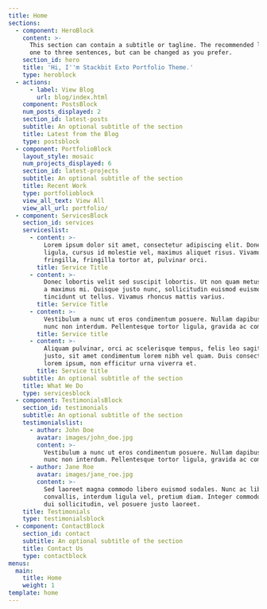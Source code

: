 ```yaml
---
title: Home
sections:
  - component: HeroBlock
    content: >-
      This section can contain a subtitle or tagline. The recommended length is
      one to three sentences, but can be changed as you prefer.
    section_id: hero
    title: 'Hi, I''m Stackbit Exto Portfolio Theme.'
    type: heroblock
  - actions:
      - label: View Blog
        url: blog/index.html
    component: PostsBlock
    num_posts_displayed: 2
    section_id: latest-posts
    subtitle: An optional subtitle of the section
    title: Latest from the Blog
    type: postsblock
  - component: PortfolioBlock
    layout_style: mosaic
    num_projects_displayed: 6
    section_id: latest-projects
    subtitle: An optional subtitle of the section
    title: Recent Work
    type: portfolioblock
    view_all_text: View All
    view_all_url: portfolio/
  - component: ServicesBlock
    section_id: services
    serviceslist:
      - content: >-
          Lorem ipsum dolor sit amet, consectetur adipiscing elit. Donec nisl
          ligula, cursus id molestie vel, maximus aliquet risus. Vivamus in nibh
          fringilla, fringilla tortor at, pulvinar orci.
        title: Service Title
      - content: >-
          Donec lobortis velit sed suscipit lobortis. Ut non quam metus. Nullam
          a maximus mi. Quisque justo nunc, sollicitudin euismod euismod at,
          tincidunt ut tellus. Vivamus rhoncus mattis varius. 
        title: Service Title
      - content: >-
          Vestibulum a nunc ut eros condimentum posuere. Nullam dapibus quis
          nunc non interdum. Pellentesque tortor ligula, gravida ac commodo eu.
        title: Service title
      - content: >-
          Aliquam pulvinar, orci ac scelerisque tempus, felis leo sagittis
          justo, sit amet condimentum lorem nibh vel quam. Duis consectetur
          lorem ipsum, non efficitur urna viverra et.
        title: Service title
    subtitle: An optional subtitle of the section
    title: What We Do
    type: servicesblock
  - component: TestimonialsBlock
    section_id: testimonials
    subtitle: An optional subtitle of the section
    testimonialslist:
      - author: John Doe
        avatar: images/john_doe.jpg
        content: >-
          Vestibulum a nunc ut eros condimentum posuere. Nullam dapibus quis
          nunc non interdum. Pellentesque tortor ligula, gravida ac commodo eu.
      - author: Jane Roe
        avatar: images/jane_roe.jpg
        content: >-
          Sed laoreet magna commodo libero euismod sodales. Nunc ac libero
          convallis, interdum ligula vel, pretium diam. Integer commodo sem at
          dui sollicitudin, vel posuere justo laoreet.
    title: Testimonials
    type: testimonialsblock
  - component: ContactBlock
    section_id: contact
    subtitle: An optional subtitle of the section
    title: Contact Us
    type: contactblock
menus:
  main:
    title: Home
    weight: 1
template: home
---
```


